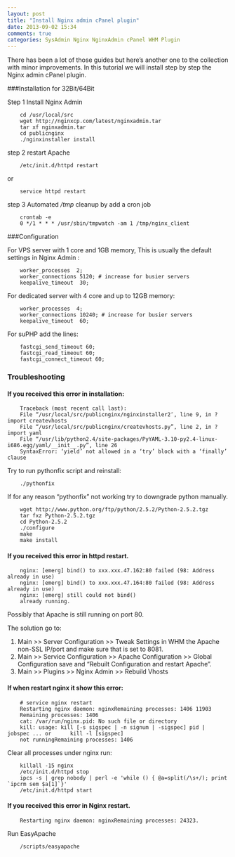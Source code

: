 ```yaml
---
layout: post
title: "Install Nginx admin cPanel plugin"
date: 2013-09-02 15:34
comments: true
categories: SysAdmin Nginx NginxAdmin cPanel WHM Plugin
---
```


There has been a lot of those guides but here’s another one to the collection with minor improvements. 
In this tutorial we will install step by step the Nginx admin cPanel plugin.

###Installation for 32Bit/64Bit

Step 1 Install Nginx Admin

        cd /usr/local/src
        wget http://nginxcp.com/latest/nginxadmin.tar
        tar xf nginxadmin.tar
        cd publicnginx
        ./nginxinstaller install

<!-- more -->

step 2 restart Apache
    
        /etc/init.d/httpd restart

or

        service httpd restart

step 3 Automated */tmp* cleanup by add a cron job

        crontab -e
        0 */1 * * * /usr/sbin/tmpwatch -am 1 /tmp/nginx_client

###Configuration

For VPS server with 1 core and 1GB memory, This is usually the default settings in Nginx Admin :

        worker_processes  2;
        worker_connections 5120; # increase for busier servers
        keepalive_timeout  30;
 

For dedicated server with 4 core and up to 12GB memory:

        worker_processes  4;
        worker_connections 10240; # increase for busier servers
        keepalive_timeout  60;
 

For suPHP add the lines:

        fastcgi_send_timeout 60;
        fastcgi_read_timeout 60;
        fastcgi_connect_timeout 60;


### Troubleshooting

#### If you received this error in installation:

        Traceback (most recent call last):
        File “/usr/local/src/publicnginx/nginxinstaller2″, line 9, in ?import createvhosts
        File “/usr/local/src/publicnginx/createvhosts.py”, line 2, in ?import yaml
        File “/usr/lib/python2.4/site-packages/PyYAML-3.10-py2.4-linux-i686.egg/yaml/__init__.py”, line 26
        SyntaxError: ‘yield’ not allowed in a ‘try’ block with a ‘finally’ clause
 

Try to run pythonfix script and reinstall:

        ./pythonfix
 

If for any reason “pythonfix” not working try to downgrade python manually.

        wget http://www.python.org/ftp/python/2.5.2/Python-2.5.2.tgz
        tar fxz Python-2.5.2.tgz
        cd Python-2.5.2
        ./configure
        make
        make install
 

#### If you received this error in httpd restart.

        nginx: [emerg] bind() to xxx.xxx.47.162:80 failed (98: Address already in use)
        nginx: [emerg] bind() to xxx.xxx.47.164:80 failed (98: Address already in use)
        nginx: [emerg] still could not bind()
        already running.

Possibly that Apache is still running on port 80.

The solution go to:

1. Main >> Server Configuration >> Tweak Settings in WHM the Apache non-SSL IP/port and make sure that is set to 8081.
2. Main >> Service Configuration >> Apache Configuration >> Global Configuration save and “Rebuilt Configuration and restart Apache”.
3. Main >> Plugins >> Nginx Admin >> Rebuild Vhosts

#### If when restart nginx it show this error:

        # service nginx restart
        Restarting nginx daemon: nginxRemaining processes: 1406 11903
        Remaining processes: 1406
        cat: /var/run/nginx.pid: No such file or directory
        kill: usage: kill [-s sigspec | -n signum | -sigspec] pid | jobspec ... or      kill -l [sigspec]
        not runningRemaining processes: 1406
 

Clear all processes under nginx run:

        killall -15 nginx
        /etc/init.d/httpd stop
        ipcs -s | grep nobody | perl -e 'while () { @a=split(/\s+/); print `ipcrm sem $a[1]`}'
        /etc/init.d/httpd start
 

#### If you received this error in Nginx restart.

        Restarting nginx daemon: nginxRemaining processes: 24323.

Run EasyApache

        /scripts/easyapache

